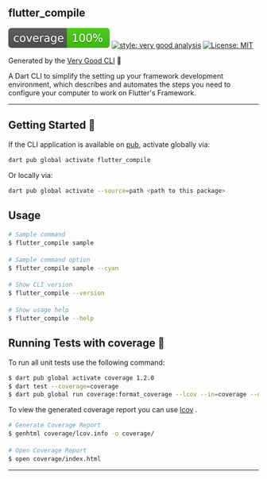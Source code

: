 ## flutter_compile

![coverage][coverage_badge]
[![style: very good analysis][very_good_analysis_badge]][very_good_analysis_link]
[![License: MIT][license_badge]][license_link]

Generated by the [Very Good CLI][very_good_cli_link] 🤖

A Dart CLI to simplify the setting up your framework development environment, which describes and automates the steps you need to configure your computer to work on Flutter&#x27;s Framework.

---

## Getting Started 🚀

If the CLI application is available on [pub](https://pub.dev), activate globally via:

```sh
dart pub global activate flutter_compile
```

Or locally via:

```sh
dart pub global activate --source=path <path to this package>
```

## Usage

```sh
# Sample command
$ flutter_compile sample

# Sample command option
$ flutter_compile sample --cyan

# Show CLI version
$ flutter_compile --version

# Show usage help
$ flutter_compile --help
```

## Running Tests with coverage 🧪

To run all unit tests use the following command:

```sh
$ dart pub global activate coverage 1.2.0
$ dart test --coverage=coverage
$ dart pub global run coverage:format_coverage --lcov --in=coverage --out=coverage/lcov.info
```

To view the generated coverage report you can use [lcov](https://github.com/linux-test-project/lcov)
.

```sh
# Generate Coverage Report
$ genhtml coverage/lcov.info -o coverage/

# Open Coverage Report
$ open coverage/index.html
```

---

[coverage_badge]: coverage_badge.svg
[license_badge]: https://img.shields.io/badge/license-MIT-blue.svg
[license_link]: https://opensource.org/licenses/MIT
[very_good_analysis_badge]: https://img.shields.io/badge/style-very_good_analysis-B22C89.svg
[very_good_analysis_link]: https://pub.dev/packages/very_good_analysis
[very_good_cli_link]: https://github.com/VeryGoodOpenSource/very_good_cli